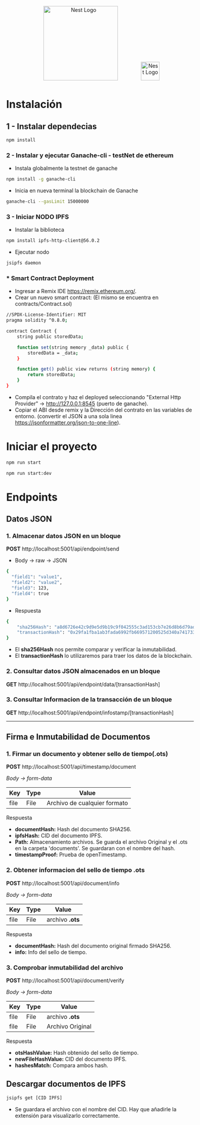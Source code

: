 <p align="center" style="border-radius:5px">
  <a  href="http://ayi.group/" target="blank"><img style="padding:8px " src="https://ayi.group/wp-content/uploads/2020/12/ayi-logo-azul.png" width="200" alt="Nest Logo" /></a>
  <a href="http://nestjs.com/" target="blank"><img style="margin-left:50px" src="https://nestjs.com/img/logo-small.svg" width="50" alt="Nest Logo" /></a>
</p>

# Instalación

## 1 - Instalar dependecias

```bash
npm install
```
### 2 - Instalar y ejecutar Ganache-cli - testNet de ethereum
- Instala globalmente la testnet de ganache
```bash
npm install -g ganache-cli
``` 
-  Inicia en nueva terminal la blockchain de Ganache

```bash
ganache-cli --gasLimit 15000000
``` 

### 3 - Iniciar NODO IPFS

- Instalar la biblioteca 
```bash
npm install ipfs-http-client@56.0.2
```

- Ejecutar nodo
```bash
jsipfs daemon
```
### * Smart Contract Deployment
- Ingresar a Remix IDE https://remix.ethereum.org/.
- Crear un nuevo smart contract: (El mismo se encuentra en contracts/Contract.sol)
```bash
//SPDX-License-Identifier: MIT
pragma solidity ^0.8.0;

contract Contract {
    string public storedData;

    function set(string memory _data) public {
        storedData = _data;
    }

    function get() public view returns (string memory) {
        return storedData;
    }
}
```
- Compila el contrato y haz el deployed seleccionando "External Http Provider" -> http://127.0.0.1:8545 (puerto de ganache).
- Copiar el ABI desde remix y la Dirección del contrato en las variables de entorno. (convertir el JSON a una sola linea https://jsonformatter.org/json-to-one-line).

# Iniciar el proyecto

```bash
npm run start
```
```bash
npm run start:dev
```



# Endpoints

## Datos JSON

### 1. Almacenar datos JSON en un bloque
**POST** http://localhost:5001/api/endpoint/send

- Body -> raw -> JSON

```bash
{
  "field1": "value1",
  "field2": "value2",
  "field3": 123,
  "field4": true
}
```
 - Respuesta
```bash
{
    "sha256Hash": "a8d6726e42c9d9e5d9b19c9f042555c3ad153cb7e26d8b6d79adf278eef73cb4",
    "transactionHash": "0x29fa1fba1ab3fada6992fb669571200525d340a741733c323c88d1052ae1d6fa"
}
```
- El **sha256Hash** nos permite comparar y verificar la inmutabilidad.
- El **transactionHash** lo utilizaremos para traer los datos de la blockchain. 

### 2. Consultar datos JSON almacenados en un bloque

**GET** http://localhost:5001/api/endpoint/data/[transactionHash]


### 3. Consultar Informacion de la transacción de un bloque
**GET** http://localhost:5001/api/endpoint/infostamp/[transactionHash]

---

## Firma e Inmutabilidad de Documentos

### 1. Firmar un documento y obtener sello de tiempo(.ots)
**POST** http://localhost:5001/api/timestamp/document

*Body -> form-data*

| Key | Type | Value |
| ------------ | ----------- | ----------- |
| file    | File   | Archivo de cualquier formato   |

Respuesta
  - **documentHash:** Hash del documento SHA256.
  - **ipfsHash:** CID del documento IPFS. 
  - **Path:** Almacenamiento archivos. Se guarda el archivo Original y el .ots en la carpeta 'documents'. Se guardaran con el nombre del hash.
  - **timestampProof:** Prueba de openTimestamp.


### 2. Obtener informacion del sello de tiempo .ots
**POST** http://localhost:5001/api/document/info 

*Body -> form-data*

| Key | Type | Value |
| ------------ | ----------- | ----------- |
| file    | File   | archivo **.ots**   |

Respuesta
  - **documentHash:** Hash del documento original firmado SHA256.
  - **info:** Info del sello de tiempo.

### 3. Comprobar inmutabilidad del archivo
**POST** http://localhost:5001/api/document/verify

*Body -> form-data*

  | Key | Type | Value |
| ------------ | ----------- | ----------- |
| file    | File   | archivo **.ots**   |
| file    | File   | Archivo Original   |

Respuesta
  - **otsHashValue:** Hash obtenido del sello de tiempo.
  - **newFileHashValue:** CID del documento IPFS.
  - **hashesMatch:** Compara ambos hash.


## Descargar documentos de IPFS

```bash
jsipfs get [CID IPFS]
```
- Se guardara el archivo con el nombre del CID. Hay que añadirle la extensión para visualizarlo correctamente.